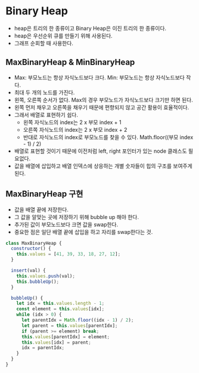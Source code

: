 # Binary Heap

- heap은 트리의 한 종류이고 Binary Heap은 이진 트리의 한 종류이다.
- heap은 우선순위 큐를 만들기 위해 사용된다.
- 그래프 순회할 때 사용한다.

## MaxBinaryHeap & MinBinaryHeap

- Max: 부모노드는 항상 자식노드보다 크다. Min: 부모노드는 항상 자식노드보다 작다.
- 최대 두 개의 노드를 가진다.
- 왼쪽, 오른쪽 순서가 없다. Max의 경우 부모노드가 자식노드보다 크기만 하면 된다.
- 왼쪽 먼저 채우고 오른쪽을 채우기 때문에 편향되지 않고 공간 활용이 효율적이다.
- 그래서 배열로 표현하기 쉽다.
  - 왼쪽 자식노드의 index는 2 x 부모 index + 1
  - 오른쪽 자식노드의 index는 2 x 부모 index + 2
  - 반대로 자식노드의 index로 부모노드를 찾을 수 있다. Math.floor((부모 index - 1) / 2)
- 배열로 표현할 것이기 때문에 이전처럼 left, right 포인터가 있는 node 클래스도 필요없다.
- 값을 배열에 삽입하고 배열 인덱스에 상응하는 개별 숫자들이 힙의 구조를 보여주게 된다.

## MaxBinaryHeap 구현

- 값을 배열 끝에 저장한다.
- 그 값을 알맞는 곳에 저장하기 위해 bubble up 해야 한다.
- 추가된 값이 부모노드보다 크면 값을 swap한다.
- 중요한 점은 일단 배열 끝에 삽입을 하고 자리를 swap한다는 것.

```js
class MaxBinaryHeap {
  constructor() {
    this.values = [41, 39, 33, 18, 27, 12];
  }

  insert(val) {
    this.values.push(val);
    this.bubbleUp();
  }

  bubbleUp() {
    let idx = this.values.length - 1;
    const element = this.values[idx];
    while (idx > 0) {
      let parentIdx = Math.floor((idx - 1) / 2);
      let parent = this.values[parentIdx];
      if (parent >= element) break;
      this.values[parentIdx] = element;
      this.values[idx] = parent;
      idx = parentIdx;
    }
  }
}
```
